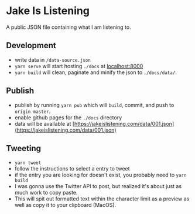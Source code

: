 # Jake Is Listening

A public JSON file containing what I am listening to.

## Development

- write data in `/data-source.json`
- `yarn serve` will start hosting `./docs` at [localhost:8000](http://localhost:8000)
- `yarn build` will clean, paginate and minify the json to `./docs/data/`.

## Publish

- publish by running `yarn pub` which will `build`, commit, and push to `origin master`.
- enable github pages for the `./docs` directory
- data will be available at [https://jakeislistening.com/data/001.json](https://jakeislistening.com/data/001.json)

## Tweeting

- `yarn tweet`
- follow the instructions to select a entry to tweet
- if the entry you are looking for doesn't exist, you probably need to `yarn build`
- I was gonna use the Twitter API to post, but realized it's about just as much work to copy paste.
- This will spit out formatted text within the character limit as a preview as well as copy it to your clipboard (MacOS).
